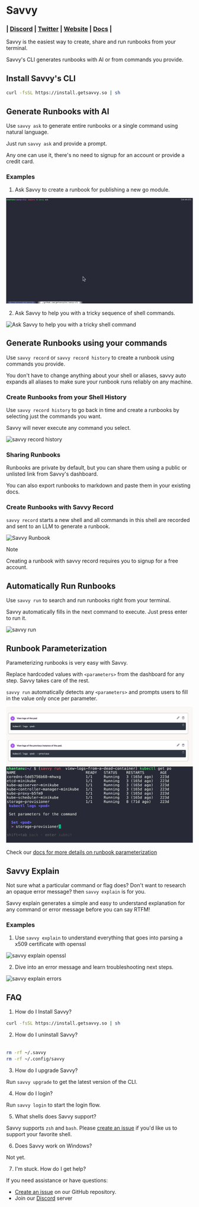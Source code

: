 # Savvy

<h3 align="left">
  | <a href="https://getsavvy.so/discord">Discord</a> |
  <a href="https://twitter.com/savvyoncall">Twitter</a> |
  <a href="https://www.getsavvy.so/">Website</a> |
  <a href="https://docs.getsavvy.so">Docs</a> |
</h3>

Savvy is the easiest way to create, share and run runbooks from your terminal.


Savvy's CLI generates runbooks with AI or from commands you provide.

## Install Savvy's CLI

```sh
curl -fsSL https://install.getsavvy.so | sh
```

## Generate Runbooks with AI

Use `savvy ask` to generate entire runbooks or a single command using natural language.

Just run `savvy ask` and provide a prompt.

Any one can use it, there's no need to signup for an account or provide a credit card.

### Examples

1. Ask Savvy to create a runbook for publishing a new go module.

![Ask Savvy to create a runbook for publishing a new go module.](demos/ask-runbook.gif)

2. Ask Savvy to help you with a tricky sequence of shell commands.

![Ask Savvy to help you with a tricky shell command](demos/ask-command.gif)


## Generate Runbooks using your commands

Use `savvy record` or `savvy record history` to create a runbook using commands you provide.

You don't have to change anything about your shell or aliases, savvy auto expands all aliases to make sure your runbook runs reliably on any machine.

### Create Runbooks from your Shell History

Use `savvy record history` to go back in time and create a runbooks by selecting just the commands you want.

Savvy will never execute any command you select.


![savvy record history](demos/savvy-history.gif)

### Sharing Runbooks

Runbooks are private by default, but you can share them using a public or unlisted link from Savvy's dashboard.

You can also export runbooks to markdown and paste them in your existing docs.

### Create Runbooks with Savvy Record

`savvy record` starts a new shell and all commands in this shell are recorded and sent to an LLM to generate a runbook.

![Savvy Runbook](https://vhs.charm.sh/vhs-1UmW0o6uSztF6b76y92K2K.gif)

> [!NOTE]
> Creating a runbook with savvy record requires you to signup for a free account.

## Automatically Run Runbooks

Use `savvy run` to search and run runbooks right from your terminal.

Savvy automatically fills in the next command to execute. Just press enter to run it.

![savvy run](demos/savvy-run.gif)

## Runbook Parameterization

Parameterizing runbooks is very easy with Savvy.

Replace hardcoded values with `<parameters>` from the dashboard for any step. Savvy takes care of the rest.

`savvy run` automatically detects any `<parameters>` and prompts users to fill in the value only once per parameter.

![set param dashboard](demos/savvy-param-dashboard.jpeg)
![set param runtime](demos/savvy-param-run.jpeg)


Check our [docs for more details on runbook parameterization](https://docs.getsavvy.so/guides/parameterize_runbooks/)

## Savvy Explain

Not sure what a particular command or flag does? Don't want to research an opaque error message? then `savvy explain` is for you.

Savvy explain generates a simple and easy to understand explanation for any command or error message before you can say RTFM!


### Examples

1. Use `savvy explain` to understand everything that goes into parsing a x509 certificate with openssl

![savvy explain openssl](demos/savvy-explain-openssl.gif)

2. Dive into an error message and learn troubleshooting next steps.

![savvy explain errors](demos/savvy-explain-errors.gif)

## FAQ

1. How do I Install Savvy?

```sh
curl -fsSL https://install.getsavvy.so | sh
```

2. How do I uninstall Savvy?

```sh

rm -rf ~/.savvy
rm -rf ~/.config/savvy

```

3. How do I upgrade Savvy?

Run `savvy upgrade` to get the latest version of the CLI.

4. How do I login?

Run `savvy login` to start the login flow.

5. What shells does Savvy support?

Savvy supports `zsh` and `bash`. Please [create an issue](https://github.com/getsavvyinc/savvy-cli/issues/new) if you'd like us to support your favorite shell.

6. Does Savvy work on Windows?

Not yet.

7. I'm stuck. How do I get help?

If you need assistance or have questions:

* [Create an issue](https://github.com/getsavvyinc/savvy-cli/issues/new) on our GitHub repository.
* Join our [Discord](https://getsavvy.so/discord) server
